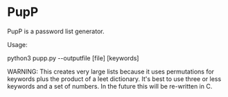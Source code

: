 # PupP
PupP is a password list generator.

Usage:

python3 pupp.py --outputfile [file] [keywords]

WARNING: This creates very large lists because it uses permutations for keywords plus the product of a leet dictionary. It's best to use three or less keywords and a set of numbers. In the future this will be re-written in C.
